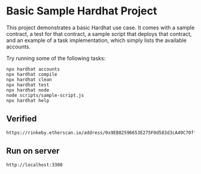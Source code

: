 # Basic Sample Hardhat Project

This project demonstrates a basic Hardhat use case. It comes with a sample contract, a test for that contract, a sample script that deploys that contract, and an example of a task implementation, which simply lists the available accounts.

Try running some of the following tasks:

```shell
npx hardhat accounts
npx hardhat compile
npx hardhat clean
npx hardhat test
npx hardhat node
node scripts/sample-script.js
npx hardhat help
```

## Verified

```
https://rinkeby.etherscan.io/address/0x9EB82596653E275F0d583d3cA49C70ff3f04b5Ac#code
```

## Run on server

```
http://localhost:3300
```
